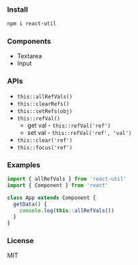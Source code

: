 
### Install

```bash
npm i react-util
```

### Components

* Textarea
* Input

### APIs

* `this::allRefVals()`
* `this::clearRefs()`
* `this::setRefs(obj)`
* `this::refVal()`
  - get val - `this::refVal('ref')`
  - set val - `this::refVal('ref', 'val')`
* `this::clear('ref')`
* `this::focus('ref')`

### Examples

```js
import { allRefVals } from 'react-util'
import { Component } from 'react'

class App extends Component {
  getData() {
    console.log(this::allRefVals())
  }
}
```

### License
MIT
